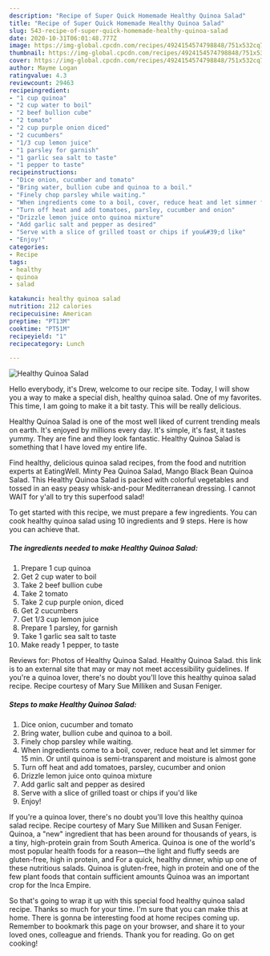 ```yaml
---
description: "Recipe of Super Quick Homemade Healthy Quinoa Salad"
title: "Recipe of Super Quick Homemade Healthy Quinoa Salad"
slug: 543-recipe-of-super-quick-homemade-healthy-quinoa-salad
date: 2020-10-31T06:01:48.777Z
image: https://img-global.cpcdn.com/recipes/4924154574798848/751x532cq70/healthy-quinoa-salad-recipe-main-photo.jpg
thumbnail: https://img-global.cpcdn.com/recipes/4924154574798848/751x532cq70/healthy-quinoa-salad-recipe-main-photo.jpg
cover: https://img-global.cpcdn.com/recipes/4924154574798848/751x532cq70/healthy-quinoa-salad-recipe-main-photo.jpg
author: Mayme Logan
ratingvalue: 4.3
reviewcount: 29463
recipeingredient:
- "1 cup quinoa"
- "2 cup water to boil"
- "2 beef bullion cube"
- "2 tomato"
- "2 cup purple onion diced"
- "2 cucumbers"
- "1/3 cup lemon juice"
- "1 parsley for garnish"
- "1 garlic sea salt to taste"
- "1 pepper to taste"
recipeinstructions:
- "Dice onion, cucumber and tomato"
- "Bring water, bullion cube and quinoa to a boil."
- "Finely chop parsley while waiting."
- "When ingredients come to a boil, cover, reduce heat and let simmer for 15 min. Or until quinoa is semi-transparent and moisture is almost gone"
- "Turn off heat and add tomatoes, parsley, cucumber and onion"
- "Drizzle lemon juice onto quinoa mixture"
- "Add garlic salt and pepper as desired"
- "Serve with a slice of grilled toast or chips if you&#39;d like"
- "Enjoy!"
categories:
- Recipe
tags:
- healthy
- quinoa
- salad

katakunci: healthy quinoa salad 
nutrition: 212 calories
recipecuisine: American
preptime: "PT13M"
cooktime: "PT51M"
recipeyield: "1"
recipecategory: Lunch

---
```



![Healthy Quinoa Salad](https://img-global.cpcdn.com/recipes/4924154574798848/751x532cq70/healthy-quinoa-salad-recipe-main-photo.jpg)

Hello everybody, it's Drew, welcome to our recipe site. Today, I will show you a way to make a special dish, healthy quinoa salad. One of my favorites. This time, I am going to make it a bit tasty. This will be really delicious.

Healthy Quinoa Salad is one of the most well liked of current trending meals on earth. It's enjoyed by millions every day. It's simple, it's fast, it tastes yummy. They are fine and they look fantastic. Healthy Quinoa Salad is something that I have loved my entire life.

Find healthy, delicious quinoa salad recipes, from the food and nutrition experts at EatingWell. Minty Pea Quinoa Salad, Mango Black Bean Quinoa Salad. This Healthy Quinoa Salad is packed with colorful vegetables and tossed in an easy peasy whisk-and-pour Mediterranean dressing. I cannot WAIT for y&#39;all to try this superfood salad!


To get started with this recipe, we must prepare a few ingredients. You can cook healthy quinoa salad using 10 ingredients and 9 steps. Here is how you can achieve that.

<!--inarticleads1-->

##### The ingredients needed to make Healthy Quinoa Salad:

1. Prepare 1 cup quinoa
1. Get 2 cup water to boil
1. Take 2 beef bullion cube
1. Take 2 tomato
1. Take 2 cup purple onion, diced
1. Get 2 cucumbers
1. Get 1/3 cup lemon juice
1. Prepare 1 parsley, for garnish
1. Take 1 garlic sea salt to taste
1. Make ready 1 pepper, to taste


Reviews for: Photos of Healthy Quinoa Salad. Healthy Quinoa Salad. this link is to an external site that may or may not meet accessibility guidelines. If you&#39;re a quinoa lover, there&#39;s no doubt you&#39;ll love this healthy quinoa salad recipe. Recipe courtesy of Mary Sue Milliken and Susan Feniger. 

<!--inarticleads2-->

##### Steps to make Healthy Quinoa Salad:

1. Dice onion, cucumber and tomato
1. Bring water, bullion cube and quinoa to a boil.
1. Finely chop parsley while waiting.
1. When ingredients come to a boil, cover, reduce heat and let simmer for 15 min. Or until quinoa is semi-transparent and moisture is almost gone
1. Turn off heat and add tomatoes, parsley, cucumber and onion
1. Drizzle lemon juice onto quinoa mixture
1. Add garlic salt and pepper as desired
1. Serve with a slice of grilled toast or chips if you&#39;d like
1. Enjoy!


If you&#39;re a quinoa lover, there&#39;s no doubt you&#39;ll love this healthy quinoa salad recipe. Recipe courtesy of Mary Sue Milliken and Susan Feniger. Quinoa, a &#34;new&#34; ingredient that has been around for thousands of years, is a tiny, high-protein grain from South America. Quinoa is one of the world&#39;s most popular health foods for a reason—the light and fluffy seeds are gluten-free, high in protein, and For a quick, healthy dinner, whip up one of these nutritious salads. Quinoa is gluten-free, high in protein and one of the few plant foods that contain sufficient amounts Quinoa was an important crop for the Inca Empire. 

So that's going to wrap it up with this special food healthy quinoa salad recipe. Thanks so much for your time. I'm sure that you can make this at home. There is gonna be interesting food at home recipes coming up. Remember to bookmark this page on your browser, and share it to your loved ones, colleague and friends. Thank you for reading. Go on get cooking!
